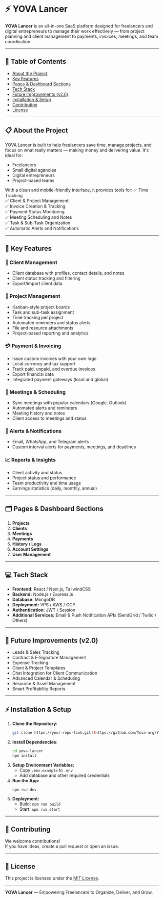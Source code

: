 # ⚡️ YOVA Lancer

**YOVA Lancer** is an all-in-one SaaS platform designed for freelancers and digital entrepreneurs to manage their work effectively — from project planning and client management to payments, invoices, meetings, and team coordination.

---

## 🌟 Table of Contents
- [About the Project](#about-the-project)
- [Key Features](#key-features)
- [Pages & Dashboard Sections](#pages--dashboard-sections)
- [Tech Stack](#tech-stack)
- [Future Improvements (v2.0)](#future-improvements-v20)
- [Installation & Setup](#installation--setup)
- [Contributing](#contributing)
- [License](#license)

---

## 📋 About the Project
YOVA Lancer is built to help freelancers save time, manage projects, and focus on what really matters — making money and delivering value. It's ideal for:
- Freelancers
- Small digital agencies
- Digital entrepreneurs
- Project-based teams

With a clean and mobile-friendly interface, it provides tools for:
✅ Time Tracking  
✅ Client & Project Management  
✅ Invoice Creation & Tracking  
✅ Payment Status Monitoring  
✅ Meeting Scheduling and Notes  
✅ Task & Sub-Task Organization  
✅ Automatic Alerts and Notifications  

---

## 🚀 Key Features
### 👥 Client Management
- Client database with profiles, contact details, and notes
- Client status tracking and filtering
- Export/import client data

### 📁 Project Management
- Kanban-style project boards
- Task and sub-task assignment
- Time tracking per project
- Automated reminders and status alerts
- File and resource attachments
- Project-based reporting and analytics

### 💳 Payment & Invoicing
- Issue custom invoices with your own logo
- Local currency and tax support
- Track paid, unpaid, and overdue invoices
- Export financial data
- Integrated payment gateways (local and global)

### 📅 Meetings & Scheduling
- Sync meetings with popular calendars (Google, Outlook)
- Automated alerts and reminders
- Meeting history and notes
- Client access to meetings and status

### 🔔 Alerts & Notifications
- Email, WhatsApp, and Telegram alerts
- Custom interval alerts for payments, meetings, and deadlines

### 📈 Reports & Insights
- Client activity and status
- Project status and performance
- Team productivity and time usage
- Earnings statistics (daily, monthly, annual)

---

## 🗂️ Pages & Dashboard Sections
1. **Projects**
2. **Clients**
3. **Meetings**
4. **Payments**
5. **History / Logs**
6. **Account Settings**
7. **User Management**

---

## 💻 Tech Stack
- **Frontend:** React / Next.js, TailwindCSS
- **Backend:** Node.js / Express.js
- **Database:** MongoDB
- **Deployment:** VPS / AWS / GCP
- **Authentication:** JWT / Session
- **Additional Services:** Email & Push Notification APIs (SendGrid / Twilio / Others)

---

## 🌱 Future Improvements (v2.0)
- Leads & Sales Tracking
- Contract & E‑Signature Management
- Expense Tracking
- Client & Project Templates
- Chat Integration for Client Communication
- Advanced Calendar & Scheduling
- Resource & Asset Management
- Smart Profitability Reports

---

## ⚡️ Installation & Setup
1. **Clone the Repository:**
    ```bash
    git clone https://your-repo-link.git](https://github.com/Yova-org/Yova-Lancer.git
    ```
2. **Install Dependencies:**
    ```bash
    cd yova-lancer
    npm install
    ```
3. **Setup Environment Variables:**
    - Copy `.env.example` to `.env`
    - Add database and other required credentials
4. **Run the App:**
    ```bash
    npm run dev
    ```
5. **Deployment:**
    - Build: `npm run build`
    - Start: `npm run start`

---

## 👥 Contributing
We welcome contributions!  
If you have ideas, create a pull request or open an issue.

---

## 📄 License
This project is licensed under the [MIT License](LICENSE).

---

**YOVA Lancer** — Empowering Freelancers to Organize, Deliver, and Grow.  
